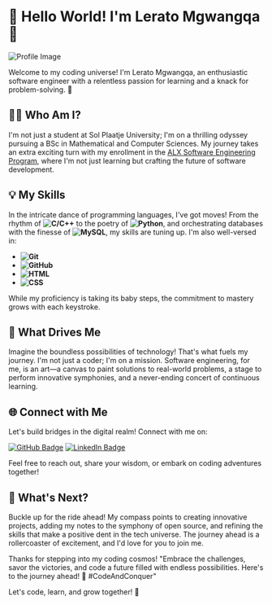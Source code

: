 # 🚀 **Hello World! I'm Lerato Mgwangqa** 🌟

![Profile Image](https://images.unsplash.com/photo-1530272423606-173cf40846e3?q=80&w=2073&auto=format&fit=crop&ixlib=rb-4.0.3&ixid=M3wxMjA3fDB8MHxwaG90by1wYWdlfHx8fGVufDB8fHx8fA%3D%3D)

Welcome to my coding universe! I'm Lerato Mgwangqa, an enthusiastic software engineer with a relentless passion for learning and a knack for problem-solving. 🌈

<!-- Include the link to the Poppins font -->
<link rel="stylesheet" href="https://fonts.googleapis.com/css2?family=Poppins:wght@300&display=swap">

<!-- Apply the Poppins font to the body -->

## 👩‍💻 **Who Am I?**

I'm not just a student at Sol Plaatje University; I'm on a thrilling odyssey pursuing a BSc in Mathematical and Computer Sciences. My journey takes an extra exciting turn with my enrollment in the [ALX Software Engineering Program](https://tech.alxafrica.com/software-engineering-programme-johannesburg), where I'm not just learning but crafting the future of software development.

## 💡 **My Skills**

In the intricate dance of programming languages, I've got moves! From the rhythm of **![C/C++](https://img.shields.io/badge/C%2FC%2B%2B-007ACC?style=for-the-badge&logo=c%2B%2B&logoColor=white)** to the poetry of **![Python](https://img.shields.io/badge/Python-3776AB?style=for-the-badge&logo=python&logoColor=white)**, and orchestrating databases with the finesse of **![MySQL](https://img.shields.io/badge/MySQL-4479A1?style=for-the-badge&logo=mysql&logoColor=white)**, my skills are tuning up. I'm also well-versed in:

- **![Git](https://img.shields.io/badge/Git-F05032?style=for-the-badge&logo=git&logoColor=white)**
- **![GitHub](https://img.shields.io/badge/GitHub-181717?style=for-the-badge&logo=github&logoColor=white)**
- **![HTML](https://img.shields.io/badge/HTML5-E34F26?style=for-the-badge&logo=html5&logoColor=white)**
- **![CSS](https://img.shields.io/badge/CSS3-1572B6?style=for-the-badge&logo=css3&logoColor=white)**

While my proficiency is taking its baby steps, the commitment to mastery grows with each keystroke.

## 🚀 **What Drives Me**

Imagine the boundless possibilities of technology! That's what fuels my journey. I'm not just a coder; I'm on a mission. Software engineering, for me, is an art—a canvas to paint solutions to real-world problems, a stage to perform innovative symphonies, and a never-ending concert of continuous learning.

## 🌐 **Connect with Me**

Let's build bridges in the digital realm! Connect with me on:

[![GitHub Badge](https://img.shields.io/badge/github-%23121011.svg?&style=for-the-badge&logo=github&logoColor=white)](https://github.com/Ivyratermgwangqa) [![LinkedIn Badge](https://img.shields.io/badge/linkedin-%230077B5.svg?&style=for-the-badge&logo=linkedin&logoColor=white)](https://www.linkedin.com/in/lerato-mgwangqa-941344238)

Feel free to reach out, share your wisdom, or embark on coding adventures together!

## 🚀 **What's Next?**

Buckle up for the ride ahead! My compass points to creating innovative projects, adding my notes to the symphony of open source, and refining the skills that make a positive dent in the tech universe. The journey ahead is a rollercoaster of excitement, and I'd love for you to join me.

Thanks for stepping into my coding cosmos!
"Embrace the challenges, savor the victories, and code a future filled with endless possibilities. Here's to the journey ahead! 🌟 #CodeAndConquer"

Let's code, learn, and grow together! 🚀
